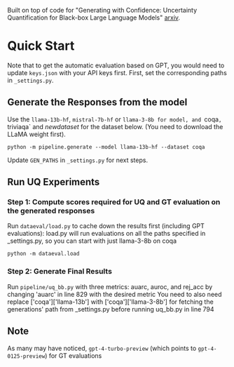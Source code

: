 
Built on top of code for "Generating with Confidence: Uncertainty Quantification for Black-box Large Language Models" [arxiv](https://arxiv.org/abs/2305.19187).

# Quick Start
Note that to get the automatic evaluation based on GPT, you would need to update `keys.json` with your API keys first.
First, set the corresponding paths in `_settings.py`.

## Generate the Responses from the model
Use the `llama-13b-hf`, `mistral-7b-hf` or `llama-3-8b for model, and `coqa`, `triviaqa` and $new dataset$ for the dataset  below. (You need to download the LLaMA weight first).
```
python -m pipeline.generate --model llama-13b-hf --dataset coqa
```
Update `GEN_PATHS` in `_settings.py` for next steps.

## Run UQ Experiments
### Step 1: Compute scores required for UQ and GT evaluation on the generated responses
Run `dataeval/load.py` to cache down the results first (including GPT evaluations): load.py will run evaluations on all the paths specified in _settings.py, so you can start with just llama-3-8b on coqa
```
python -m dataeval.load
```
### Step 2: Generate Final Results
Run `pipeline/uq_bb.py` with three metrics: auarc, auroc, and rej_acc by changing 'auarc' in line 829 with the desired metric
You need to also need replace ['coqa']['llama-13b'] with ['coqa']['llama-3-8b'] for fetching the generations' path from _settings.py before running uq_bb.py in line 794 

## Note
As many may have noticed, `gpt-4-turbo-preview` (which points to `gpt-4-0125-preview`) for GT evaluations

